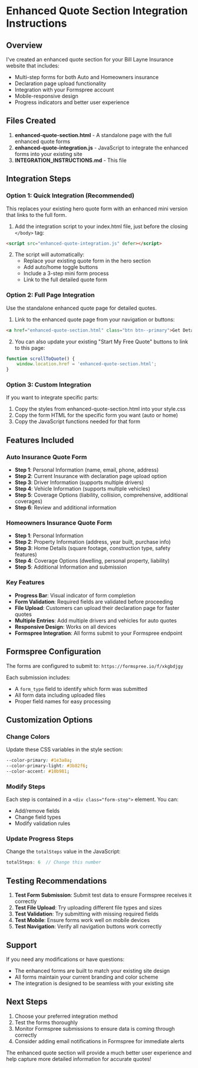 # Enhanced Quote Section Integration Instructions

## Overview
I've created an enhanced quote section for your Bill Layne Insurance website that includes:
- Multi-step forms for both Auto and Homeowners insurance
- Declaration page upload functionality
- Integration with your Formspree account
- Mobile-responsive design
- Progress indicators and better user experience

## Files Created
1. **enhanced-quote-section.html** - A standalone page with the full enhanced quote forms
2. **enhanced-quote-integration.js** - JavaScript to integrate the enhanced forms into your existing site
3. **INTEGRATION_INSTRUCTIONS.md** - This file

## Integration Steps

### Option 1: Quick Integration (Recommended)
This replaces your existing hero quote form with an enhanced mini version that links to the full form.

1. Add the integration script to your index.html file, just before the closing `</body>` tag:
```html
<script src="enhanced-quote-integration.js" defer></script>
```

2. The script will automatically:
   - Replace your existing quote form in the hero section
   - Add auto/home toggle buttons
   - Include a 3-step mini form process
   - Link to the full detailed quote form

### Option 2: Full Page Integration
Use the standalone enhanced quote page for detailed quotes.

1. Link to the enhanced quote page from your navigation or buttons:
```html
<a href="enhanced-quote-section.html" class="btn btn--primary">Get Detailed Quote</a>
```

2. You can also update your existing "Start My Free Quote" buttons to link to this page:
```javascript
function scrollToQuote() {
    window.location.href = 'enhanced-quote-section.html';
}
```

### Option 3: Custom Integration
If you want to integrate specific parts:

1. Copy the styles from enhanced-quote-section.html into your style.css
2. Copy the form HTML for the specific form you want (auto or home)
3. Copy the JavaScript functions needed for that form

## Features Included

### Auto Insurance Quote Form
- **Step 1**: Personal Information (name, email, phone, address)
- **Step 2**: Current Insurance with declaration page upload option
- **Step 3**: Driver Information (supports multiple drivers)
- **Step 4**: Vehicle Information (supports multiple vehicles)
- **Step 5**: Coverage Options (liability, collision, comprehensive, additional coverages)
- **Step 6**: Review and additional information

### Homeowners Insurance Quote Form
- **Step 1**: Personal Information
- **Step 2**: Property Information (address, year built, purchase info)
- **Step 3**: Home Details (square footage, construction type, safety features)
- **Step 4**: Coverage Options (dwelling, personal property, liability)
- **Step 5**: Additional Information and submission

### Key Features
- **Progress Bar**: Visual indicator of form completion
- **Form Validation**: Required fields are validated before proceeding
- **File Upload**: Customers can upload their declaration page for faster quotes
- **Multiple Entries**: Add multiple drivers and vehicles for auto quotes
- **Responsive Design**: Works on all devices
- **Formspree Integration**: All forms submit to your Formspree endpoint

## Formspree Configuration
The forms are configured to submit to: `https://formspree.io/f/xkgbdjgy`

Each submission includes:
- A `form_type` field to identify which form was submitted
- All form data including uploaded files
- Proper field names for easy processing

## Customization Options

### Change Colors
Update these CSS variables in the style section:
```css
--color-primary: #1e3a8a;
--color-primary-light: #3b82f6;
--color-accent: #10b981;
```

### Modify Steps
Each step is contained in a `<div class="form-step">` element. You can:
- Add/remove fields
- Change field types
- Modify validation rules

### Update Progress Steps
Change the `totalSteps` value in the JavaScript:
```javascript
totalSteps: 6  // Change this number
```

## Testing Recommendations

1. **Test Form Submission**: Submit test data to ensure Formspree receives it correctly
2. **Test File Upload**: Try uploading different file types and sizes
3. **Test Validation**: Try submitting with missing required fields
4. **Test Mobile**: Ensure forms work well on mobile devices
5. **Test Navigation**: Verify all navigation buttons work correctly

## Support

If you need any modifications or have questions:
- The enhanced forms are built to match your existing site design
- All forms maintain your current branding and color scheme
- The integration is designed to be seamless with your existing site

## Next Steps

1. Choose your preferred integration method
2. Test the forms thoroughly
3. Monitor Formspree submissions to ensure data is coming through correctly
4. Consider adding email notifications in Formspree for immediate alerts

The enhanced quote section will provide a much better user experience and help capture more detailed information for accurate quotes!